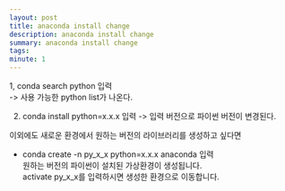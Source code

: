 ```yaml
---
layout: post
title: anaconda install change
description: anaconda install change
summary: anaconda install change
tags: 
minute: 1
---
```

1,  conda search python 입력    
-> 사용 가능한 python list가 나온다.    

2. conda install python=x.x.x 입력
-> 입력 버전으로 파이썬 버전이 변경된다.

이외에도 새로운 환경에서 원하는 버전의 라이브러리를 생성하고 싶다면    
+ conda create -n py_x_x python=x.x.x anaconda 입력    
원하는 버전의 파이썬이 설치된 가상환경이 생성됩니다.    
activate py_x_x를 입력하시면 생성한 환경으로 이동합니다.    